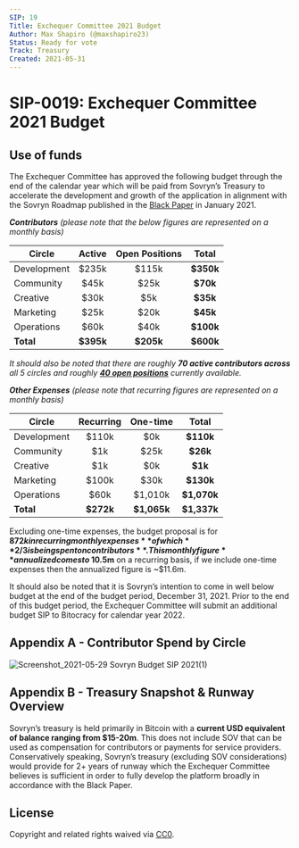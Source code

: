 ```yaml
---
SIP: 19
Title: Exchequer Committee 2021 Budget
Author: Max Shapiro (@maxshapiro23)
Status: Ready for vote
Track: Treasury
Created: 2021-05-31
---
```


# SIP-0019: Exchequer Committee 2021 Budget   

## Use of funds

The Exchequer Committee has approved the following budget through the end of the calendar year which will be paid from Sovryn’s Treasury to accelerate the development and growth of the application in alignment with the Sovryn Roadmap published in the [Black Paper](https://wiki.sovryn.app/en/technical-documents/black-paper) in January 2021.

_**Contributors** (please note that the below figures are represented on a monthly basis)_

|	**Circle**  | **Active** | **Open Positions** | **Total** |
| ------------|:----------:|:------------------:|:---------:|
| Development | $235k      | $115k              | **$350k** |
| Community   | $45k       | $25k               | **$70k**  |
| Creative    | $30k       | $5k                | **$35k**  |
| Marketing   | $25k       | $20k               | **$45k**  |
| Operations  | $60k       | $40k               | **$100k** |
| **Total**   | **$395k**  | **$205k**          | **$600k** |

_It should also be noted that there are roughly **70 active contributors across** all 5 circles and roughly [**40 open positions**](https://wiki.sovryn.app/en/open-positions/contribute-developing-sovryn#open-positions) currently available._

_**Other Expenses** (please note that recurring figures are represented on a monthly basis)_

|	**Circle**  | **Recurring** | **One-time** | **Total**   |
| ------------|:-------------:|:------------:|:-----------:|
| Development | $110k         | $0k          | **$110k**   |
| Community   | $1k           | $25k         | **$26k**    |
| Creative    | $1k           | $0k          | **$1k**     |
| Marketing   | $100k         | $30k         | **$130k**   |
| Operations  | $60k          | $1,010k      | **$1,070k** |
| **Total**   | **$272k**     | **$1,065k**  | **$1,337k** |

Excluding one-time expenses, the budget proposal is for **$872k in recurring monthly expenses** of which **2/3 is being spent on contributors**. This monthly figure **annualized comes to ~$10.5m** on a recurring basis, if we include one-time expenses then the annualized figure is ~$11.6m.

It should also be noted that it is Sovryn’s intention to come in well below budget at the end of the budget period, December 31, 2021. Prior to the end of this budget period, the Exchequer Committee will submit an additional budget SIP to Bitocracy for calendar year 2022.

## Appendix A - Contributor Spend by Circle

![Screenshot_2021-05-29 Sovryn Budget SIP 2021(1)](https://user-images.githubusercontent.com/9424721/120204694-19457f80-c1f7-11eb-8183-0b05ba8f2619.png)

## Appendix B - Treasury Snapshot & Runway Overview

Sovryn’s treasury is held primarily in Bitcoin with a **current USD equivalent of balance ranging from $15-20m**. This does not include SOV that can be used as compensation for contributors or payments for service providers. Conservatively speaking, Sovryn’s treasury (excluding SOV considerations) would provide for 2+ years of runway which the Exchequer Committee believes is sufficient in order to fully develop the platform broadly in accordance with the Black Paper.

## License
Copyright and related rights waived via [CC0](https://creativecommons.org/publicdomain/zero/1.0/).
